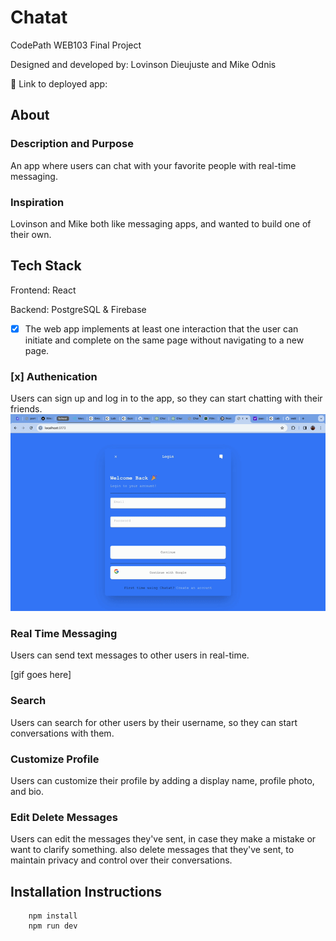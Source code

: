 # Chatat

CodePath WEB103 Final Project

Designed and developed by: Lovinson Dieujuste and Mike Odnis

🔗 Link to deployed app:

## About

### Description and Purpose

An app where users can chat with your favorite people with real-time messaging.

### Inspiration

Lovinson and Mike both like messaging apps, and wanted to build one of their own.

## Tech Stack

Frontend: React

Backend: PostgreSQL & Firebase

- [x] The web app implements at least one interaction that the user can initiate and complete on the same page without navigating to a new page.

### [x] Authenication

Users can sign up and log in to the app, so they can start chatting with their friends.
<img src='/public/Authenication.gif' title='Profile Screenshot' width='' alt='Profile Screenshot' />

### Real Time Messaging

Users can send text messages to other users in real-time.

[gif goes here]

### Search

Users can search for other users by their username, so they can start conversations with them.

### Customize Profile

Users can customize their profile by adding a display name, profile photo, and bio.

### Edit Delete Messages

Users can edit the messages they've sent, in case they make a mistake or want to clarify something. also delete messages that they've sent, to maintain privacy and control over their conversations.

## Installation Instructions

```
    npm install
    npm run dev
```
